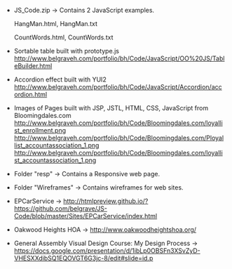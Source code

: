 - JS_Code.zip -> Contains 2 JavaScript examples.

  HangMan.html, HangMan.txt

  CountWords.html, CountWords.txt

- Sortable table built with prototype.js
http://www.belgraveh.com/portfolio/bh/Code/JavaScript/OO%20JS/TableBuilder.html

- Accordion effect built with YUI2
http://www.belgraveh.com/portfolio/bh/Code/JavaScript/Accordion/accordion.html

- Images of Pages built with JSP, JSTL, HTML, CSS, JavaScript from Bloomingdales.com
  http://www.belgraveh.com/portfolio/bh/Code/Bloomingdales.com/loyallist_enrollment.png
  http://www.belgraveh.com/portfolio/bh/Code/Bloomingdales.com/Ployallist_accountassociation_1.png
  http://www.belgraveh.com/portfolio/bh/Code/Bloomingdales.com/loyallist_accountassociation_1.png

- Folder "resp" -> Contains a Responsive web page.

- Folder "Wireframes" -> Contains wireframes for web sites.

- EPCarService -> http://htmlpreview.github.io/?https://github.com/belgrave/JS-Code/blob/master/Sites/EPCarService/index.html

- Oakwood Heights HOA -> http://www.oakwoodheightshoa.org/

- General Assembly Visual Design Course: My Design Process -> https://docs.google.com/presentation/d/1ibLp0OBSFn3XSvZyD-VHESXXdibSQ1EQOVGT6G3jc-8/edit#slide=id.p



